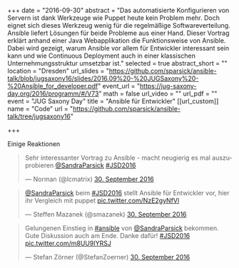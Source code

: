 +++
date = "2016-09-30"
abstract = "Das automatisierte Konfigurieren von Servern ist dank Werkzeuge wie Puppet heute kein Problem mehr. Doch eignet sich dieses Werkzeug wenig für die regelmäßige Softwareverteilung. Ansible liefert Lösungen für beide Probleme aus einer Hand. Dieser Vortrag erklärt anhand einer Java Webapplikation die Funktionsweise von Ansible. Dabei wird gezeigt, warum Ansible vor allem für Entwickler interessant sein kann und wie Continuous Deployment auch in einer klassischen Unternehmungsstruktur umsetzbar ist."
selected = true
abstract_short = ""
location = "Dresden"
url_slides = "https://github.com/sparsick/ansible-talk/blob/jugsaxony16/slides/2016.09%20-%20JUGSaxony%20-%20Ansible_for_developer.pdf"
event_url = "https://jug-saxony-day.org/2016/programm/#/V73"
math = false
url_video = ""
url_pdf = ""
event = "JUG Saxony Day"
title = "Ansible für Entwickler"
[[url_custom]]
name = "Code"
url = "https://github.com/sparsick/ansible-talk/tree/jugsaxony16"

+++

Einige Reaktionen

<blockquote class="twitter-tweet" data-lang="de"><p lang="de" dir="ltr">Sehr interessanter Vortrag zu Ansible - macht neugierig es mal auszuprobieren <a href="https://twitter.com/SandraParsick">@SandraParsick</a>  <a href="https://twitter.com/hashtag/JSD2016?src=hash">#JSD2016</a></p>&mdash; Norman (@lcmatrix) <a href="https://twitter.com/lcmatrix/status/781832604790231040">30. September 2016</a></blockquote>
<script async src="//platform.twitter.com/widgets.js" charset="utf-8"></script>

<blockquote class="twitter-tweet" data-lang="de"><p lang="de" dir="ltr"><a href="https://twitter.com/SandraParsick">@SandraParsick</a>  beim <a href="https://twitter.com/hashtag/JSD2016?src=hash">#JSD2016</a> stellt Ansible für Entwickler vor, hier ihr Vergleich mit puppet <a href="https://t.co/NzE2gyNfVl">pic.twitter.com/NzE2gyNfVl</a></p>&mdash; Steffen Mazanek (@smazanek) <a href="https://twitter.com/smazanek/status/781831628138147840">30. September 2016</a></blockquote>
<script async src="//platform.twitter.com/widgets.js" charset="utf-8"></script>

<blockquote class="twitter-tweet" data-lang="de"><p lang="de" dir="ltr">Gelungenen Einstieg in <a href="https://twitter.com/hashtag/ansible?src=hash">#ansible</a> von <a href="https://twitter.com/SandraParsick">@SandraParsick</a> bekommen. Gute Diskussion auch am Ende. Danke dafür! <a href="https://twitter.com/hashtag/JSD2016?src=hash">#JSD2016</a> <a href="https://t.co/m8UU9IYRSJ">pic.twitter.com/m8UU9IYRSJ</a></p>&mdash; Stefan Zörner (@StefanZoerner) <a href="https://twitter.com/StefanZoerner/status/781833260007583744">30. September 2016</a></blockquote>
<script async src="//platform.twitter.com/widgets.js" charset="utf-8"></script>
